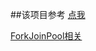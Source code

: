 ##该项目参考
[点我](https://juejin.im/post/5a093ff551882531bb6c4ee3)

[ForkJoinPool相关](https://blog.csdn.net/Holmofy/article/details/82714665)